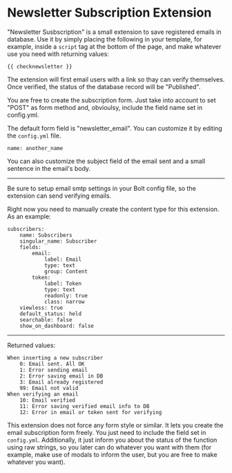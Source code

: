 Newsletter Subscription Extension
=================================

"Newsletter Susbscription" is a small extension to save registered emails in database.
Use it by simply placing the following in your template, for example, inside a `script` tag at the bottom of the page, and make whatever use you need with returning values:

    {{ checknewsletter }}

The extension will first email users with a link so thay can verify themselves. Once verified, the status of the database record will be "Published".

You are free to create the subscription form. Just take into account to set "POST" as form method and, obvioulsy, include the field name set in config.yml.

The default form field is "newsletter_email". You can customize it by editing the `config.yml` file.

    name: another_name

You can also customize the subject field of the email sent and a small sentence in the email's body.

----

Be sure to setup email smtp settings in your Bolt config file, so the extension can send verifying emails.

Right now you need to manually create the content type for this extension. As an example:



    subscribers:
        name: Subscribers
        singular_name: Subscriber
        fields:
            email:
                label: Email
                type: text
                group: Content
            token:
                label: Token
                type: text
                readonly: true
                class: narrow
        viewless: true
        default_status: held
        searchable: false
        show_on_dashboard: false
        
----
    
Returned values:

    When inserting a new subscriber
        0: Email sent. All OK
        1: Error sending email
        2: Error saving email in DB
        3: Email already registered
        99: Email not valid
    When verifying an email
        10: Email verified
        11: Error saving verified email info to DB
        12: Error in email or token sent for verifying 

This extension does not force any form style or similar.
It lets you create the email subscription form freely. You just need to include the field set in `config.yml`.
Additionally, it just inform you about the status of the function using raw strings, so you later can do whatever you want with them (for example, make use of modals to inform the user, but you are free to make whatever you want).
